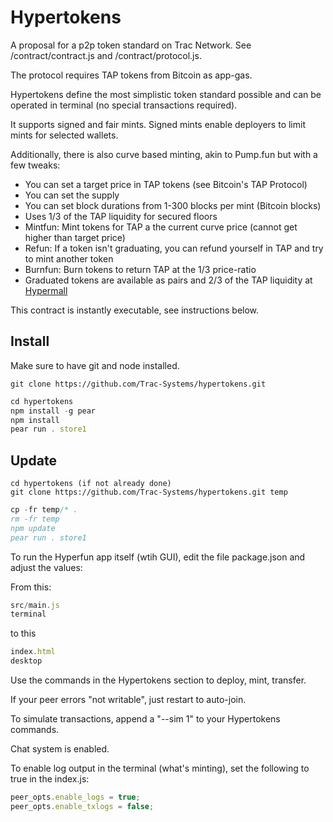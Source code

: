 # Hypertokens

A proposal for a p2p token standard on Trac Network. See /contract/contract.js and /contract/protocol.js.

The protocol requires TAP tokens from Bitcoin as app-gas.

Hypertokens define the most simplistic token standard possible and can be operated in terminal (no special transactions required).

It supports signed and fair mints. Signed mints enable deployers to limit mints for selected wallets.

Additionally, there is also curve based minting, akin to Pump.fun but with a few tweaks:

- You can set a target price in TAP tokens (see Bitcoin's TAP Protocol)
- You can set the supply
- You can set block durations from 1-300 blocks per mint (Bitcoin blocks)
- Uses 1/3 of the TAP liquidity for secured floors
- Mintfun: Mint tokens for TAP a the current curve price (cannot get higher than target price)
- Refun: If a token isn't graduating, you can refund yourself in TAP and try to mint another token
- Burnfun: Burn tokens to return TAP at the 1/3 price-ratio
- Graduated tokens are available as pairs and 2/3 of the TAP liquidity at [Hypermall](https://hypermall.io)

This contract is instantly executable, see instructions below.

## Install

Make sure to have git and node installed.

```shell
git clone https://github.com/Trac-Systems/hypertokens.git
```

```js
cd hypertokens
npm install -g pear
npm install
pear run . store1
```

## Update

```shell
cd hypertokens (if not already done)
git clone https://github.com/Trac-Systems/hypertokens.git temp
```

```js
cp -fr temp/* .
rm -fr temp
npm update
pear run . store1
```
To run the Hyperfun app itself (wtih GUI), edit the file package.json and adjust the values:

From this:

```js
src/main.js
terminal
```

to this

```js
index.html
desktop
```

Use the commands in the Hypertokens section to deploy, mint, transfer.

If your peer errors "not writable", just restart to auto-join.

To simulate transactions, append a "--sim 1" to your Hypertokens commands.

Chat system is enabled.

To enable log output in the terminal (what's minting), set the following to true in the index.js:

```js
peer_opts.enable_logs = true;
peer_opts.enable_txlogs = false;
```

